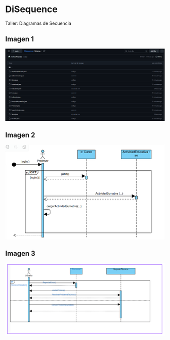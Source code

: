 # DiSequence
Taller: Diagramas de Secuencia

## Imagen 1
<img src = "resultado/r1.png">

## Imagen 2
<img src = "resultado/r2.png">

## Imagen 3
<img src = "resultado/r3.png">
